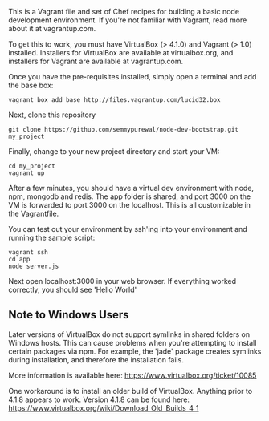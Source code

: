 This is a Vagrant file and set of Chef recipes for building a basic node development environment.
If you're not familiar with Vagrant, read more about it at vagrantup.com.

To get this to work, you must have VirtualBox (> 4.1.0) and Vagrant (> 1.0) installed. Installers
for VirtualBox are available at virtualbox.org, and installers for Vagrant are available at 
vagrantup.com.

Once you have the pre-requisites installed, simply open a terminal and add the base box:

    vagrant box add base http://files.vagrantup.com/lucid32.box

Next, clone this repository 

    git clone https://github.com/semmypurewal/node-dev-bootstrap.git my_project

Finally, change to your new project directory and start your VM:

    cd my_project
    vagrant up

After a few minutes, you should have a virtual dev environment with node, npm, mongodb and redis.
The app folder is shared, and port 3000 on the VM is forwarded to port 3000 on the localhost. This
is all customizable in the Vagrantfile.

You can test out your environment by ssh'ing into your environment and running the sample script:

    vagrant ssh
    cd app
    node server.js

Next open localhost:3000 in your web browser. If everything worked correctly, you should see
'Hello World'

## Note to Windows Users

Later versions of VirtualBox do not support symlinks in shared folders on Windows hosts.
This can cause problems when you're attempting to install certain packages via npm. For
example, the 'jade' package creates symlinks during installation, and therefore the
installation fails.

More information is available here: https://www.virtualbox.org/ticket/10085

One workaround is to install an older build of VirtualBox. Anything prior to
4.1.8 appears to work. Version 4.1.8 can be found here: 
https://www.virtualbox.org/wiki/Download_Old_Builds_4_1




